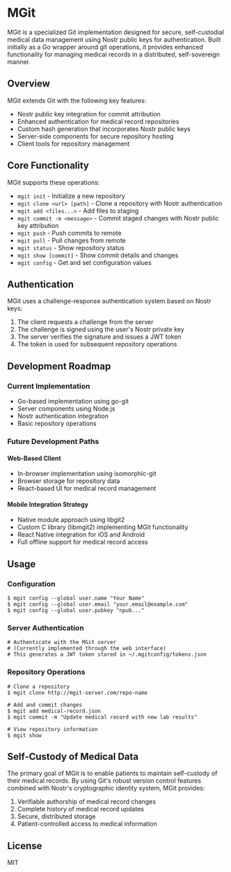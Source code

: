# MGit

MGit is a specialized Git implementation designed for secure, self-custodial medical data management using Nostr public keys for authentication. Built initially as a Go wrapper around git operations, it provides enhanced functionality for managing medical records in a distributed, self-sovereign manner.

## Overview

MGit extends Git with the following key features:
- Nostr public key integration for commit attribution
- Enhanced authentication for medical record repositories
- Custom hash generation that incorporates Nostr public keys
- Server-side components for secure repository hosting
- Client tools for repository management

## Core Functionality

MGit supports these operations:
- `mgit init` - Initialize a new repository
- `mgit clone <url> [path]` - Clone a repository with Nostr authentication
- `mgit add <files...>` - Add files to staging
- `mgit commit -m <message>` - Commit staged changes with Nostr public key attribution
- `mgit push` - Push commits to remote
- `mgit pull` - Pull changes from remote
- `mgit status` - Show repository status
- `mgit show [commit]` - Show commit details and changes
- `mgit config` - Get and set configuration values

## Authentication

MGit uses a challenge-response authentication system based on Nostr keys:

1. The client requests a challenge from the server
2. The challenge is signed using the user's Nostr private key
3. The server verifies the signature and issues a JWT token
4. The token is used for subsequent repository operations

## Development Roadmap

### Current Implementation
- Go-based implementation using go-git
- Server components using Node.js
- Nostr authentication integration
- Basic repository operations

### Future Development Paths

#### Web-Based Client
- In-browser implementation using isomorphic-git
- Browser storage for repository data
- React-based UI for medical record management

#### Mobile Integration Strategy
- Native module approach using libgit2
- Custom C library (libmgit2) implementing MGit functionality
- React Native integration for iOS and Android
- Full offline support for medical record access

## Usage

### Configuration
```
$ mgit config --global user.name "Your Name"
$ mgit config --global user.email "your.email@example.com"
$ mgit config --global user.pubkey "npub..."
```

### Server Authentication
```
# Authenticate with the MGit server
# (Currently implemented through the web interface)
# This generates a JWT token stored in ~/.mgitconfig/tokens.json
```

### Repository Operations
```
# Clone a repository
$ mgit clone http://mgit-server.com/repo-name

# Add and commit changes
$ mgit add medical-record.json
$ mgit commit -m "Update medical record with new lab results"

# View repository information
$ mgit show
```

## Self-Custody of Medical Data

The primary goal of MGit is to enable patients to maintain self-custody of their medical records. By using Git's robust version control features combined with Nostr's cryptographic identity system, MGit provides:

1. Verifiable authorship of medical record changes
2. Complete history of medical record updates
3. Secure, distributed storage
4. Patient-controlled access to medical information

## License

MIT